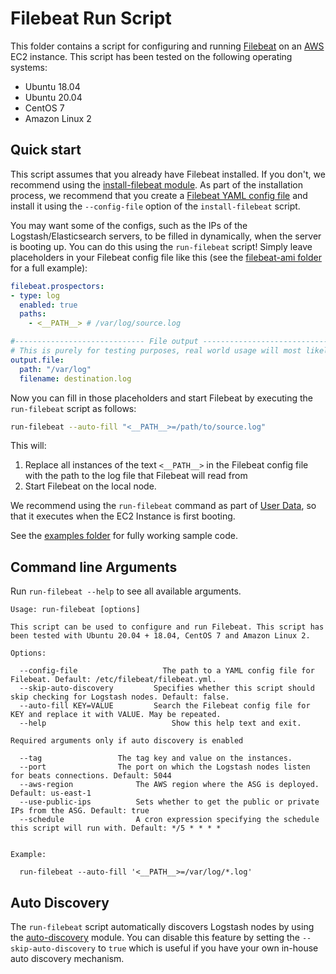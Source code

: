 # Filebeat Run Script

This folder contains a script for configuring and running [Filebeat](https://www.elastic.co/products/beats/filebeat) on an [AWS](https://aws.amazon.com/) EC2 instance. This script has been tested on the following operating systems:

* Ubuntu 18.04
* Ubuntu 20.04
* CentOS 7
* Amazon Linux 2

## Quick start

This script assumes that you already have Filebeat installed. If you don't, we recommend using the [install-filebeat module](/modules/install-filebeat). As part of the installation process, we recommend that you create a [Filebeat YAML config file](https://www.elastic.co/guide/en/beats/filebeat/current/configuring-howto-filebeat.html) and install it using the `--config-file` option of the `install-filebeat` script.

You may want some of the configs, such as the IPs of the Logstash/Elasticsearch servers, to be filled in dynamically, when the server is booting up. You can do this using the `run-filebeat` script! Simply leave placeholders in your Filebeat config file like this (see the [filebeat-ami folder](/examples/elk-amis/filebeat/config) for a full example):

```yaml
filebeat.prospectors:
- type: log
  enabled: true
  paths:
    - <__PATH__> # /var/log/source.log

#----------------------------- File output --------------------------------
# This is purely for testing purposes, real world usage will most likely send logs to Logstash or Elasticsearch
output.file:
  path: "/var/log"
  filename: destination.log

```

Now you can fill in those placeholders and start Filebeat by executing the `run-filebeat` script as follows:

```bash
run-filebeat --auto-fill "<__PATH__>=/path/to/source.log"
```

This will:

1. Replace all instances of the text `<__PATH__>` in the Filebeat config file with the path to the log file that Filebeat will read from
1. Start Filebeat on the local node.

We recommend using the `run-filebeat` command as part of [User Data](http://docs.aws.amazon.com/AWSEC2/latest/UserGuide/user-data.html#user-data-shell-scripts), so that it executes when the EC2 Instance is first booting.

See the [examples folder](/examples/elk-single-cluster) for fully working sample code.


## Command line Arguments

Run `run-filebeat --help` to see all available arguments.

```
Usage: run-filebeat [options]

This script can be used to configure and run Filebeat. This script has been tested with Ubuntu 20.04 + 18.04, CentOS 7 and Amazon Linux 2.

Options:

  --config-file				      The path to a YAML config file for Filebeat. Default: /etc/filebeat/filebeat.yml.
  --skip-auto-discovery			Specifies whether this script should skip checking for Logstash nodes. Default: false.
  --auto-fill KEY=VALUE			Search the Filebeat config file for KEY and replace it with VALUE. May be repeated.
  --help				            Show this help text and exit.

Required arguments only if auto discovery is enabled

  --tag					The tag key and value on the instances.
  --port				The port on which the Logstash nodes listen for beats connections. Default: 5044
  --aws-region				The AWS region where the ASG is deployed. Default: us-east-1
  --use-public-ips			Sets whether to get the public or private IPs from the ASG. Default: true
  --schedule				A cron expression specifying the schedule this script will run with. Default: */5 * * * *


Example:

  run-filebeat --auto-fill '<__PATH__>=/var/log/*.log'
```

## Auto Discovery

The `run-filebeat` script automatically discovers Logstash nodes by using the [auto-discovery](/modules/auto-discovery) module. You can disable this feature by setting the `--skip-auto-discovery` to `true` which is useful if you have your own in-house auto discovery mechanism.
